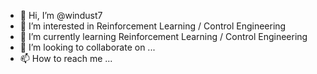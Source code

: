 - 👋 Hi, I’m @windust7
- 👀 I’m interested in Reinforcement Learning / Control Engineering
- 🌱 I’m currently learning Reinforcement Learning / Control Engineering
- 💞️ I’m looking to collaborate on ...
- 📫 How to reach me ...

<!---
windust7/windust7 is a ✨ special ✨ repository because its `README.md` (this file) appears on your GitHub profile.
You can click the Preview link to take a look at your changes.
--->
